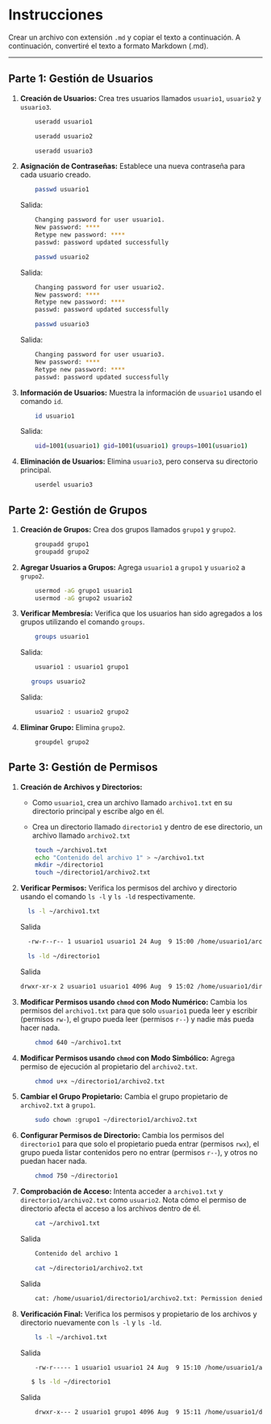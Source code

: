 # Instrucciones

Crear un archivo con extensión `.md` y copiar el texto a continuación. A continuación, convertiré el texto a formato Markdown (.md).

---

## Parte 1: Gestión de Usuarios

1. **Creación de Usuarios:** Crea tres usuarios llamados `usuario1`, `usuario2` y `usuario3`.

    ```bash
        useradd usuario1
    ```
    ```bash
        useradd usuario2
    ```
    ```bash
        useradd usuario3
    ```
   
2. **Asignación de Contraseñas:** Establece una nueva contraseña para cada usuario creado.

    ```bash
        passwd usuario1
    ```
    Salida:
    ```bash
        Changing password for user usuario1.
        New password: ****
        Retype new password: ****
        passwd: password updated successfully
    ```
    ```bash
        passwd usuario2
    ```

    Salida:

    ```bash
        Changing password for user usuario2.
        New password: ****
        Retype new password: ****
        passwd: password updated successfully
    ```
    ```bash
        passwd usuario3
    ```
    Salida:
    ```bash
        Changing password for user usuario3.
        New password: ****
        Retype new password: **** 
        passwd: password updated successfully
    ```

   
3. **Información de Usuarios:** Muestra la información de `usuario1` usando el comando `id`.

    ```bash
        id usuario1
    ```
    Salida:
    ```bash
        uid=1001(usuario1) gid=1001(usuario1) groups=1001(usuario1)
    ```

   
4. **Eliminación de Usuarios:** Elimina `usuario3`, pero conserva su directorio principal.

    ```bash
        userdel usuario3
    ```

   
## Parte 2: Gestión de Grupos

1. **Creación de Grupos:** Crea dos grupos llamados `grupo1` y `grupo2`.

    ```bash
        groupadd grupo1
        groupadd grupo2
    ```

2. **Agregar Usuarios a Grupos:** Agrega `usuario1` a `grupo1` y `usuario2` a `grupo2`.
    ```bash
        usermod -aG grupo1 usuario1
        usermod -aG grupo2 usuario2
    ```
   
3. **Verificar Membresía:** Verifica que los usuarios han sido agregados a los grupos utilizando el comando `groups`.
    ```bash
        groups usuario1
    ```
    Salida:
    ```bash
        usuario1 : usuario1 grupo1
    ```

    ```bash
       groups usuario2
    ```
    Salida:
    ```bash
        usuario2 : usuario2 grupo2
    ```
   
4. **Eliminar Grupo:** Elimina `grupo2`.
    ```bash
        groupdel grupo2
    ```
   
## Parte 3: Gestión de Permisos

1. **Creación de Archivos y Directorios:**
   - Como `usuario1`, crea un archivo llamado `archivo1.txt` en su directorio principal y escribe algo en él.
   
   - Crea un directorio llamado `directorio1` y dentro de ese directorio, un archivo llamado `archivo2.txt`
   
    ```bash
        touch ~/archivo1.txt
        echo "Contenido del archivo 1" > ~/archivo1.txt
        mkdir ~/directorio1
        touch ~/directorio1/archivo2.txt
    ```

   
2. **Verificar Permisos:** Verifica los permisos del archivo y directorio usando el comando `ls -l` y `ls -ld` respectivamente.

    ```bash
      ls -l ~/archivo1.txt
    ```
    Salida
    ```bash
      -rw-r--r-- 1 usuario1 usuario1 24 Aug  9 15:00 /home/usuario1/archivo1.txt
    ```

    ```bash
      ls -ld ~/directorio1
    ```
    Salida
    ```bash
    drwxr-xr-x 2 usuario1 usuario1 4096 Aug  9 15:02 /home/usuario1/directorio1
    ```
   
3. **Modificar Permisos usando `chmod` con Modo Numérico:** Cambia los permisos del `archivo1.txt` para que solo `usuario1` pueda leer y escribir (permisos `rw-`), el grupo pueda leer (permisos `r--`) y nadie más pueda hacer nada.
   
    ```bash
        chmod 640 ~/archivo1.txt
    ```

4. **Modificar Permisos usando `chmod` con Modo Simbólico:** Agrega permiso de ejecución al propietario del `archivo2.txt`.

    ```bash
        chmod u+x ~/directorio1/archivo2.txt
    ```
   
5. **Cambiar el Grupo Propietario:** Cambia el grupo propietario de `archivo2.txt` a `grupo1`.

    ```bash
        sudo chown :grupo1 ~/directorio1/archivo2.txt
    ```

   
6. **Configurar Permisos de Directorio:** Cambia los permisos del `directorio1` para que solo el propietario pueda entrar (permisos `rwx`), el grupo pueda listar contenidos pero no entrar (permisos `r--`), y otros no puedan hacer nada.
   
    ```bash
        chmod 750 ~/directorio1
    ```

7. **Comprobación de Acceso:** Intenta acceder a `archivo1.txt` y `directorio1/archivo2.txt` como `usuario2`. Nota cómo el permiso de directorio afecta el acceso a los archivos dentro de él.

    ```bash
        cat ~/archivo1.txt
    ```
    Salida
    ```bash
        Contenido del archivo 1
    ```

    ```bash
        cat ~/directorio1/archivo2.txt
    ```
    Salida
    ```bash
        cat: /home/usuario1/directorio1/archivo2.txt: Permission denied
    ```
   
8. **Verificación Final:** Verifica los permisos y propietario de los archivos y directorio nuevamente con `ls -l` y `ls -ld`.

    ```bash
        ls -l ~/archivo1.txt
    ```
    Salida
    ```bash
        -rw-r----- 1 usuario1 usuario1 24 Aug  9 15:10 /home/usuario1/archivo1.txt
    ```

     ```bash
        $ ls -ld ~/directorio1
    ```
    Salida
    ```bash
        drwxr-x--- 2 usuario1 grupo1 4096 Aug  9 15:11 /home/usuario1/directorio1
    ```
